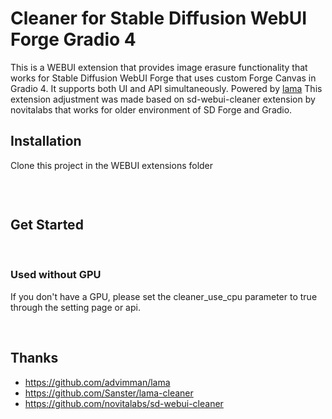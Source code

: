 # Cleaner for Stable Diffusion WebUI Forge Gradio 4

This is a WEBUI extension that provides image erasure functionality that works for Stable Diffusion WebUI Forge that uses custom Forge Canvas in Gradio 4.
It supports both UI and API simultaneously. Powered by [lama](https://github.com/advimman/lama)
This extension adjustment was made based on sd-webui-cleaner extension by novitalabs that works for older environment of SD Forge and Gradio.
<br>

## Installation
Clone this project in the WEBUI extensions folder
```
```
<br>

## Get Started


<br>


### Used without GPU
If you don't have a GPU, please set the cleaner_use_cpu parameter to true through the setting page or api.

<br>

## Thanks
- https://github.com/advimman/lama
- https://github.com/Sanster/lama-cleaner
- https://github.com/novitalabs/sd-webui-cleaner
